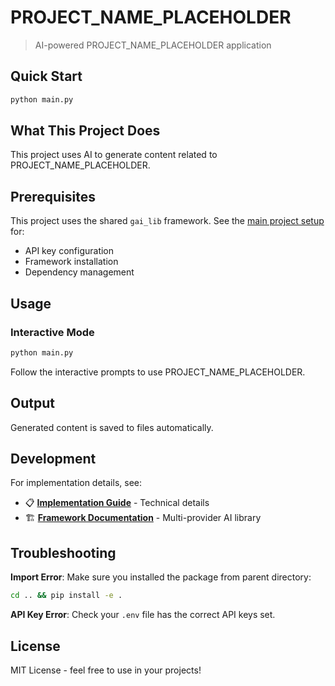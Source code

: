 # PROJECT_NAME_PLACEHOLDER

> AI-powered PROJECT_NAME_PLACEHOLDER application

## Quick Start

```bash
python main.py
```

## What This Project Does

This project uses AI to generate content related to PROJECT_NAME_PLACEHOLDER.

## Prerequisites

This project uses the shared `gai_lib` framework. See the [main project setup](../README.md) for:
- API key configuration
- Framework installation  
- Dependency management

## Usage

### Interactive Mode
```bash
python main.py
```

Follow the interactive prompts to use PROJECT_NAME_PLACEHOLDER.

## Output

Generated content is saved to files automatically.

## Development

For implementation details, see:
- 📋 **[Implementation Guide](IMPLEMENTATION.md)** - Technical details
- 🏗️ **[Framework Documentation](../README.md)** - Multi-provider AI library

## Troubleshooting

**Import Error**: Make sure you installed the package from parent directory:
```bash
cd .. && pip install -e .
```

**API Key Error**: Check your `.env` file has the correct API keys set.

## License

MIT License - feel free to use in your projects!
